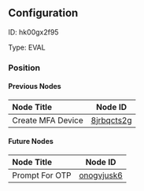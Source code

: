 # <nil>
## Configuration
ID:  hk00gx2f95

Type: EVAL 








### Position

#### Previous Nodes
| Node Title | Node ID |
| :------------- | ------------ |
| Create MFA Device | [8jrbqcts2g](./8jrbqcts2g.md) | 
 
 #### Future Nodes
| Node Title | Node ID |
| :------------- | ------------ |
| Prompt For OTP |[onogvjusk6](./onogvjusk6.md) | 